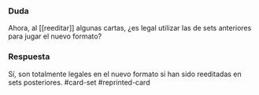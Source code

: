 ### Duda
Ahora, al [[reeditar]] algunas cartas, ¿es legal utilizar las de sets anteriores para jugar el nuevo formato?

### Respuesta
Sí, son totalmente legales en el nuevo formato si han sido reeditadas en sets posteriores.
#card-set #reprinted-card